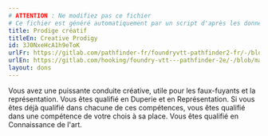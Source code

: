 ```yaml
---
# ATTENTION : Ne modifiez pas ce fichier
# Ce fichier est généré automatiquement par un script d'après les données du module Foundry VTT officiel et de sa traduction
title: Prodige créatif
titleEn: Creative Prodigy
id: 3J0NxeHcA1h9eToK
urlFr: https://gitlab.com/pathfinder-fr/foundryvtt-pathfinder2-fr/-/blob/master/data/feats/3J0NxeHcA1h9eToK.htm
urlEn: https://gitlab.com/hooking/foundry-vtt---pathfinder-2e/-/blob/master/packs/data/feats.db/creative-prodigy.json
layout: dons
---
```

Vous avez une puissante conduite créative, utile pour les faux-fuyants et la représentation. Vous êtes qualifié en Duperie et en Représentation. Si vous êtes déjà qualifié dans chacune de ces compétences, vous êtes qualifié dans une compétence de votre  chois à sa place. Vous êtes qualifié en Connaissance de l'art.
